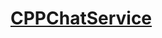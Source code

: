 # [CPPChatService](https://openclassrooms.com/fr/courses/1894236-programmez-avec-le-langage-c/1902751-communiquez-en-reseau-avec-son-programme)
